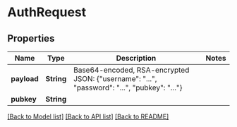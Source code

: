 # AuthRequest

## Properties

Name | Type | Description | Notes
------------ | ------------- | ------------- | -------------
**payload** | **String** | Base64-encoded, RSA-encrypted JSON: {\"username\": \"...\", \"password\": \"...\", \"pubkey\": \"...\"} | 
**pubkey** | **String** |  | 

[[Back to Model list]](../README.md#documentation-for-models) [[Back to API list]](../README.md#documentation-for-api-endpoints) [[Back to README]](../README.md)


